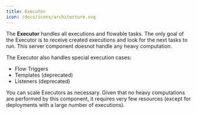 ```yaml
---
title: Executor
icon: /docs/icons/architecture.svg
---
```


The **Executor** handles all executions and flowable tasks. The only goal of the Executor is to receive created executions and look for the next tasks to run. This server component doesnot handle any heavy computation.

The Executor also handles special execution cases:
- Flow Triggers
- Templates (deprecated)
- Listeners (deprecated)

You can scale Executors as necessary. Given that no heavy computations are performed by this component, it requires very few resources (except for deployments with a large number of executions).